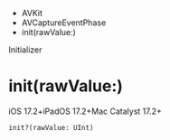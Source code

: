 

- AVKit
- AVCaptureEventPhase
-  init(rawValue:) 

Initializer

# init(rawValue:)

iOS 17.2+iPadOS 17.2+Mac Catalyst 17.2+

``` source
init?(rawValue: UInt)
```

